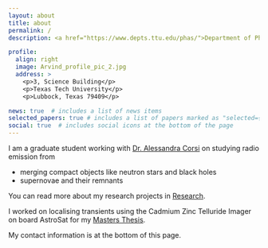 ```yaml
---
layout: about
title: about
permalink: /
description: <a href="https://www.depts.ttu.edu/phas/">Department of Physics, Texas Tech University</a>

profile:
  align: right
  image: Arvind_profile_pic_2.jpg
  address: >
    <p>3, Science Building</p>
    <p>Texas Tech University</p>
    <p>Lubbock, Texas 79409</p>

news: true  # includes a list of news items
selected_papers: true # includes a list of papers marked as "selected={true}"
social: true  # includes social icons at the bottom of the page
---
```


I am a graduate student working with [Dr. Alessandra Corsi](http://www.depts.ttu.edu/phas/People/Faculty/bio_corsi/bio_corsi.php) on studying radio emission from
- merging compact objects like neutron stars and black holes
- supernovae and their remnants

You can read more about my research projects in [Research](/research).

I worked on localising transients using the Cadmium Zinc Telluride Imager on board AstroSat for my [Masters Thesis](/3_project).

My contact information is at the bottom of this page.
